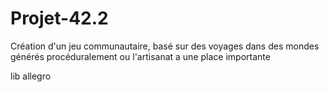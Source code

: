 # Projet-42.2
Création d'un jeu communautaire, basé sur des voyages dans des mondes générés procéduralement ou l'artisanat a une place importante

lib allegro




